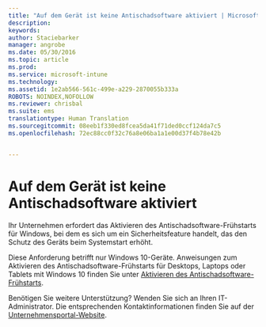 ```yaml
---
title: "Auf dem Gerät ist keine Antischadsoftware aktiviert | Microsoft Intune"
description: 
keywords: 
author: Staciebarker
manager: angrobe
ms.date: 05/30/2016
ms.topic: article
ms.prod: 
ms.service: microsoft-intune
ms.technology: 
ms.assetid: 1e2ab566-561c-499e-a229-2870055b333a
ROBOTS: NOINDEX,NOFOLLOW
ms.reviewer: chrisbal
ms.suite: ems
translationtype: Human Translation
ms.sourcegitcommit: 08eeb1f330ed8fcea5da41f71ded0ccf124da7c5
ms.openlocfilehash: 72ec88cc0f32c76a8e06ba1a1e00d37f4b78e42b


---
```



# Auf dem Gerät ist keine Antischadsoftware aktiviert

Ihr Unternehmen erfordert das Aktivieren des Antischadsoftware-Frühstarts für Windows, bei dem es sich um ein Sicherheitsfeature handelt, das den Schutz des Geräts beim Systemstart erhöht.

Diese Anforderung betrifft nur Windows 10-Geräte. Anweisungen zum Aktivieren des Antischadsoftware-Frühstarts für Desktops, Laptops oder Tablets mit Windows 10 finden Sie unter [Aktivieren des Antischadsoftware-Frühstarts](https://gallery.technet.microsoft.com/How-to-turn-on-Early-84552ec5).

Benötigen Sie weitere Unterstützung? Wenden Sie sich an Ihren IT-Administrator. Die entsprechenden Kontaktinformationen finden Sie auf der [Unternehmensportal-Website](http://portal.manage.microsoft.com).





<!--HONumber=Aug16_HO5-->


